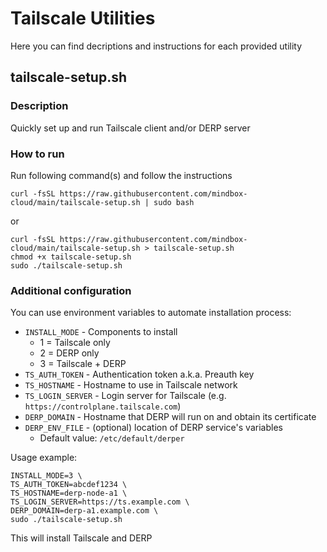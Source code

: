 # Tailscale Utilities
Here you can find decriptions and instructions for each provided utility

## tailscale-setup.sh
### Description
Quickly set up and run Tailscale client and/or DERP server

### How to run
Run following command(s) and follow the instructions
```
curl -fsSL https://raw.githubusercontent.com/mindbox-cloud/main/tailscale-setup.sh | sudo bash
```
or
```
curl -fsSL https://raw.githubusercontent.com/mindbox-cloud/main/tailscale-setup.sh > tailscale-setup.sh
chmod +x tailscale-setup.sh
sudo ./tailscale-setup.sh
```
### Additional configuration
You can use environment variables to automate installation process:
- `INSTALL_MODE` - Components to install
    - 1 = Tailscale only
    - 2 = DERP only
    - 3 = Tailscale + DERP
- `TS_AUTH_TOKEN` - Authentication token a.k.a. Preauth key
- `TS_HOSTNAME` - Hostname to use in Tailscale network
- `TS_LOGIN_SERVER` - Login server for Tailscale (e.g. `https://controlplane.tailscale.com`)
- `DERP_DOMAIN` - Hostname that DERP will run on and obtain its certificate
- `DERP_ENV_FILE` - (optional) location of DERP service's variables
    - Default value: `/etc/default/derper`

Usage example:
```
INSTALL_MODE=3 \
TS_AUTH_TOKEN=abcdef1234 \
TS_HOSTNAME=derp-node-a1 \
TS_LOGIN_SERVER=https://ts.example.com \
DERP_DOMAIN=derp-a1.example.com \
sudo ./tailscale-setup.sh
```
This will install Tailscale and DERP
